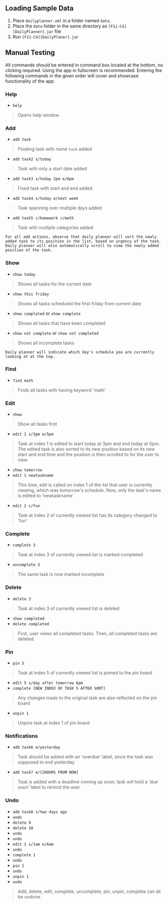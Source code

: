 ## Loading Sample Data
1. Place `dailyplanner.xml` in a folder named `data`.
2. Place the `data` folder in the same directory as `[F11-C4][DailyPlanner].jar` file
3. Run `[F11-C4][DailyPlaner].jar`

## Manual Testing
All commands should be entered in command box located  at the bottom, no clicking required. Using the app in fullscreen is recommended. Entering the following commands in the given order will cover and showcase functionality of the app:

### Help
- `help`
>Opens help window

### Add
- `add task`
>Floating task with name `task` added
- `add task2 s/today` 
>Task with only a start date added
- `add task3 s/today 2pm e/6pm`
>Fixed task with start and end added
- `add task4 s/today e/next week`
>Task spanning over multiple days added
- `add task5 c/homework c/math`
> Task with multiple categories added
```
For all add actions, observe that daily planner will sort the newly added task to its position in the list, based on urgency of the task. Daily planner will also automatically scroll to view the newly added position of the task.
```

### Show
- `show today`
> Shows all tasks for the current date
- `show this friday`
> Shows all tasks scheduled the first friday from current date
- `show completed` or `show complete`
> Shows all tasks that have been completed 
- `show not complete` or `show not completed`
> Shows all incomplete tasks
```
Daily planner will indicate which day's schedule you are currently looking at at the top.
```

### Find
- `find math`
>Finds all tasks with having keyword 'math'

### Edit
- `show`
> Show all tasks first
- `edit 1 s/3pm e/5pm`
> Task at index 1 is edited to start today at 3pm and end today at 5pm. The edited task is also sorted to its new position based on its new start and end time and the position is then scrolled to for the user to view
- `show tomorrow`
- `edit 1 newtaskname`
> This time, edit is called on index 1 of the list that user is currently viewing, which was tomorrow's schedule. Now, only the task's name is edited to 'newtaskname'
- `edit 2 c/fun`
> Task at index 2 of currently viewed list has its category changed to 'fun'

### Complete
- `complete 3`
> Task at index 3 of currently viewed list is marked completed
- `uncomplete 3` 
> The same task is now marked incomplete

### Delete
- `delete 3`
> Task at index 3 of currently viewed list is deleted
- `show completed`
- `delete completed`
> First, user views all completed tasks. Then, all completed tasks are deleted.

### Pin
- `pin 5`
> Task at index 5 of currently viewed list is pinned to the pin board
- `edit 5 s/day after tomorrow 6pm`
- `complete [NEW INDEX OF TASK 5 AFTER SORT]`
> Any changes made to the original task are also reflected on the pin board
- `unpin 1`
> Unpins task at index 1 of pin board

### Notifications
- `add task6 e/yesterday`
> Task should be added with an 'overdue' label, since the task was supposed to end yesterday
- `add task7 e/[2HOURS FROM NOW]`
> Task is added with a deadline coming up soon; task will hold a 'due soon' label to remind the user.

### Undo
- `add task8 s/two days ago`
- `undo`
- `delete 9`
- `delete 10`
- `undo`
- `undo`
- `edit 1 s/1am e/6am`
- `undo`
- `complete 1`
- `undo`
- `pin 1`
- `undo`
- `unpin 1`
- `undo`
> Add, delete, edit, complete, uncomplete, pin, unpin, complete can all be undone.